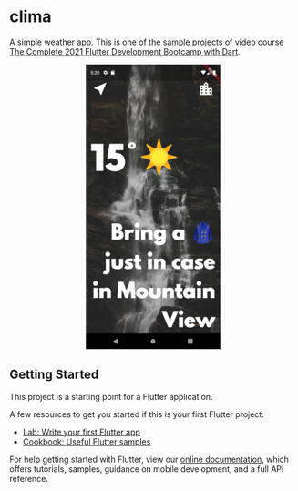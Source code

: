 # clima

A simple weather app. This is one of the sample projects of video course [The Complete 2021 Flutter Development Bootcamp with Dart](https://www.appbrewery.co/p/flutter-development-bootcamp-with-dart).

<center>
<img src='screenshot.png' height=500px/>
</center>

## Getting Started

This project is a starting point for a Flutter application.

A few resources to get you started if this is your first Flutter project:

- [Lab: Write your first Flutter app](https://flutter.dev/docs/get-started/codelab)
- [Cookbook: Useful Flutter samples](https://flutter.dev/docs/cookbook)

For help getting started with Flutter, view our
[online documentation](https://flutter.dev/docs), which offers tutorials,
samples, guidance on mobile development, and a full API reference.
